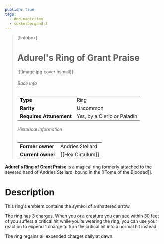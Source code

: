 ```yaml
---
publish: true
tags:
  - dnd-magicitem
  - sukkelbergdnd-3
---
```


> [!infobox]  
> # Adurel's Ring of Grant Praise
> ![[Image.jpg|cover hsmall]]
> ###### Base Info
> | | |
> |---|---|
> | **Type** | Ring |
> | **Rarity** | Uncommon |
> | **Requires Attunement** | Yes, by a Cleric or Paladin |
> ###### Historical Information
> | | |
> |---|---|
> | **Former owner** | Andries Stellard |
> | **Current owner** | [[Hex Circulum]] |

**Adurel's Ring of Grant Praise** is a magical ring formerly attached to the severed hand of Andries Stellard, bound in the [[Tome of the Blooded]]. 
# Description
This ring's emblem contains the symbol of a shattered arrow. 

The ring has 3 charges. When you or a creature you can see within 30 feet of you suffers a critical hit while you’re wearing the ring, you can use your reaction to expend 1 charge to turn the critical hit into a normal hit instead.

The ring regains all expended charges daily at dawn.